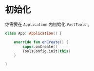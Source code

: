 # 初始化

你需要在 `Application` 内初始化 `VastTools` 。

```kotlin
class App: Application() {

    override fun onCreate() {
        super.onCreate()
        ToolsConfig.init(this)
    }

}
```
